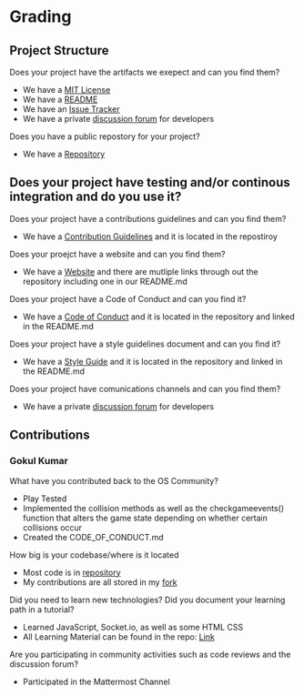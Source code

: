 # Grading  
## Project Structure
Does your project have the artifacts we exepect and can you find them?
- We have a [MIT License](https://github.com/gibboa/Open_IO/blob/master/LICENSE)
- We have a [README](https://github.com/gibboa/Open_IO/blob/master/README.md.md)
- We have an [Issue Tracker](https://github.com/gibboa/Open_IO/issues)
- We have a private [discussion forum](https://chat.rcos.io/open-source/channels/openio) for developers

Does you have a public repostory for your project?
- We have a [Repository](https://github.com/gibboa/Open_IO)  

Does your project have testing and/or continous integration and do you use it?
-

Does your project have a contributions guidelines and can you find them?
- We have a [Contribution Guidelines](https://github.com/gibboa/Open_IO/blob/master/CONTRIBUTING.md) and it is located in the repostiroy

Does your proejct have a website and can you find them?
- We have a [Website](https://zacknawrocki.github.io/openiosite/) and there are mutliple links through out the repository including one in our README.md  

Does your project have a Code of Conduct and can you find it?  
- We have a [Code of Conduct](https://github.com/gibboa/Open_IO/blob/master/CODE_OF_CONDUCT.md) and it is located in the repository and linked in the README.md

Does your project have a style guidelines document and can you find it?
-  We have a [Style Guide](..............) and it is located in the repository and linked in the README.md

Does your project have comunications channels and can you find them?  
- We have a private [discussion forum](https://chat.rcos.io/open-source/channels/openio) for developers

## Contributions
### Gokul Kumar  
What have you contributed back to the OS Community?  
- Play Tested  
- Implemented the collision methods as well as the checkgameevents() function that alters the game state depending on whether certain collisions occur
- Created the CODE_OF_CONDUCT.md

How big is your codebase/where is it located
- Most code is in [repository](https://github.com/gibboa/Open_IO)
- My contributions are all stored in my [fork](https://github.com/krishg4/Open_IO)


Did you need to learn new technologies? Did you document your learning path in a tutorial?  
- Learned JavaScript, Socket.io, as well as some HTML CSS
- All Learning Material can be found in the repo: [Link](https://github.com/gibboa/Open_IO/tree/master/LearningResources)

Are you participating in community activities such as code reviews and the discussion forum?  
- Participated in the Mattermost Channel
